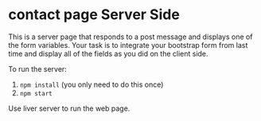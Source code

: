 # contact page Server Side

This is a server page that responds to a post message and displays one of the form variables. Your task is to integrate your bootstrap form from last time and display all of the fields as you did on the client side.

To run the server:

1. `npm install` (you only need to do this once)
2. `npm start`

Use liver server to run the web page.

